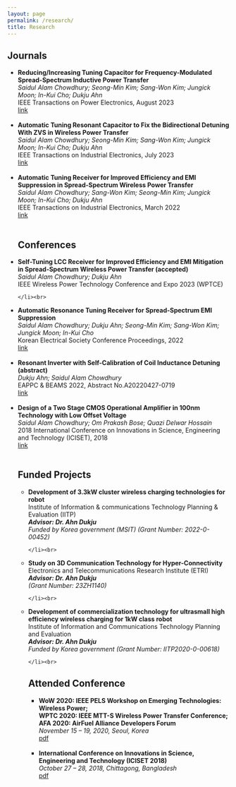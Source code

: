 ```yaml
---
layout: page
permalink: /research/
title: Research
---
```




<h2>Journals</h2>
<ul>
	 <li>
		<b>Reducing/Increasing Tuning Capacitor for Frequency-Modulated Spread-Spectrum Inductive Power Transfer</b><br>
		<i>Saidul Alam Chowdhury; Seong-Min Kim; Sang-Won Kim; Jungick Moon; In-Kui Cho; Dukju Ahn</i><br>
		IEEE Transactions on Power Electronics, August 2023<br>
		<a href="https://ieeexplore.ieee.org/document/10210683"><div class="color-button">link</div></a>
	</li><br>
 <li>
		<b>Automatic Tuning Resonant Capacitor to Fix the Bidirectional Detuning With ZVS in Wireless Power Transfer</b><br>
		<i>Saidul Alam Chowdhury; Seong-Min Kim; Sang-Won Kim; Jungick Moon; In-Kui Cho; Dukju Ahn</i><br>
		IEEE Transactions on Industrial Electronics, July 2023<br>
		<a href="https://ieeexplore.ieee.org/document/10190168"><div class="color-button">link</div></a>
	</li><br>
 
 <li>
		<b>Automatic Tuning Receiver for Improved Efficiency and EMI Suppression in Spread-Spectrum Wireless Power Transfer</b><br>
		<i>Saidul Alam Chowdhury; Sang-Won Kim; Seong-Min Kim; Jungick Moon; In-Kui Cho; Dukju Ahn</i><br>
		IEEE Transactions on Industrial Electronics, March 2022<br>
		<a href="https://ieeexplore.ieee.org/document/9724146"><div class="color-button">link</div></a>
	</li><br>
	

<h2>Conferences</h2>
<u1>
	 <li>
		<b>Self-Tuning LCC Receiver for Improved Efficiency and EMI Mitigation in Spread-Spectrum Wireless Power Transfer (accepted)</b><br>
		<i>Saidul Alam Chowdhury; Dukju Ahn</i><br>
		IEEE Wireless Power Technology Conference and Expo 2023 (WPTCE)<br>
		
	</li><br>
 <li>
		<b>Automatic Resonance Tuning Receiver for Spread-Spectrum EMI Suppression</b><br>
		<i>Saidul Alam Chowdhury; Dukju Ahn; Seong-Min Kim; Sang-Won Kim; Jungick Moon; In-Kui Cho </i><br>
		Korean Electrical Society Conference Proceedings, 2022<br>
		<a href="https://www.dbpia.co.kr/Journal/articleDetail?nodeId=NODE11145020"><div class="color-button">link</div></a>
	</li><br>
  <li>
		<b>Resonant Inverter with Self-Calibration of Coil Inductance Detuning (abstract)</b><br>
		<i>Dukju Ahn; Saidul Alam Chowdhury</i><br>
		EAPPC & BEAMS 2022, Abstract No.A20220427-0719<br>
		<a  href="EAPPC22.pdf"><div class="color-button">link</div></a>
	</li><br>
 <li>
		<b>Design of a Two Stage CMOS Operational Amplifier in 100nm Technology with Low Offset Voltage</b><br>
		<i>Saidul Alam Chowdhury; Om Prakash Bose; Quazi Delwar Hossain</i><br>
		2018 International Conference on Innovations in Science, Engineering and Technology (ICISET), 2018<br>
		<a href="https://ieeexplore.ieee.org/document/8745659"><div class="color-button">link</div></a>
	</li><br>






<h2>Funded Projects</h2>
<ul>
	<li>
		<b>Development of 3.3kW cluster wireless charging technologies for robot</b><br>
		Institute of Information & communications Technology Planning & Evaluation (IITP)<br>
		 <b><i>Advisor: Dr. Ahn Dukju</i></b><br> 
		<i>Funded by Korea government (MSIT) (Grant Number: 2022-0-00452) </i><br>
		
	</li><br>

<li>
		<b>Study on 3D Communication Technology for Hyper-Connectivity</b><br>
		Electronics and Telecommunications Research Institute (ETRI)<br>
		 <b><i>Advisor: Dr. Ahn Dukju</i></b><br> 
		<i>(Grant Number: 23ZH1140)</i><br>
		
	</li><br>

 <li>
		<b>Development of commercialization technology for ultrasmall high efficiency wireless charging for 1kW class robot</b><br>
		Institute of Information and Communications Technology Planning and Evaluation<br>
		 <b><i>Advisor: Dr. Ahn Dukju</i></b><br> 
		<i>Funded by Korea government (Grant Number: IITP2020-0-00618)</i><br>
		
	</li><br>



 
 
<h2>Attended Conference</h2>
<ul>
         <li>
		<b>WoW 2020: IEEE PELS Workshop on Emerging Technologies: Wireless Power;<br>   
                   WPTC 2020: IEEE MTT-S Wireless Power Transfer Conference; <br>
	           AFA 2020: AirFuel Alliance Developers Forum  </b><br>
		<i>November 15 – 19, 2020, Seoul, Korea </i><br>
		<a  href="Conference certificate-WOW.pdf"><div class="color-button">pdf</div></a>
	</li><br>
	<li>
		<b>International Conference on Innovations in Science, Engineering and Technology (ICISET 2018)</b><br>
		<i>October 27 – 28, 2018, Chittagong, Bangladesh</i><br>
		<a href="IEEE.pdf"><div class="color-button">pdf</div></a>
	</li><br>
